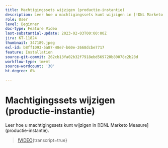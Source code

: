 ```yaml
---
title: Machtigingssets wijzigen (productie-instantie)
description: Leer hoe u machtigingssets kunt wijzigen in [!DNL Marketo Measure] (productie-instantie).
role: User
level: Beginner
doc-type: Feature Video
last-substantial-update: 2023-02-03T00:00:00Z
jira: KT-11824
thumbnail: 347189.jpeg
exl-id: b8ff1093-5a87-48e7-b60e-2668dcbe7717
feature: Installation
source-git-commit: 262cb13fa02b32f7918ebd569720b80078c2b28d
workflow-type: tm+mt
source-wordcount: '30'
ht-degree: 0%

---
```


# Machtigingssets wijzigen (productie-instantie)

Leer hoe u machtigingssets kunt wijzigen in [!DNL Marketo Measure] (productie-instantie).

>[!VIDEO](https://video.tv.adobe.com/v/3431525/?learn=on&captions=dut){transcript=true}
